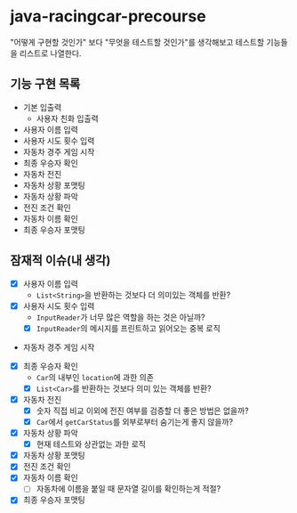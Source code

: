 # java-racingcar-precourse

"어떻게 구현할 것인가" 보다 "무엇을 테스트할 것인가"를 생각해보고 테스트할 기능들을 리스트로 나열한다.

## 기능 구현 목록
- 기본 입출력
  - 사용자 친화 입출력
- 사용자 이름 입력
- 사용자 시도 횟수 입력
- 자동차 경주 게임 시작
- 최종 우승자 확인
- 자동차 전진
- 자동차 상황 포맷팅
- 자동차 상황 파악
- 전진 조건 확인
- 자동차 이름 확인
- 최종 우승자 포맷팅


## 잠재적 이슈(내 생각)
- [x] 사용자 이름 입력
  - `List<String>`을 반환하는 것보다 더 의미있는 객체를 반환? 
- [x] 사용자 시도 횟수 입력
  - `InputReader`가 너무 많은 역할을 하는 것은 아닐까?
  - [x] `InputReader`의 메시지를 프린트하고 읽어오는 중복 로직
- 자동차 경주 게임 시작
- [x] 최종 우승자 확인
  - `Car`의 내부인 `location`에 과한 의존
  - [x] `List<Car>`를 반환하는 것보다 의미 있는 객체를 반환?
- [x] 자동차 전진
  - [x] 숫자 직접 비교 이외에 전진 여부를 검증할 더 좋은 방법은 없을까?
  - [x] `Car`에서 `getCarStatus`를 외부로부터 숨기는게 좋지 않을까?
- [x] 자동차 상황 파악
  - [x] 현재 테스트와 상관없는 과한 로직 
- [x] 자동차 상황 포맷팅
- [x] 전진 조건 확인
- [x] 자동차 이름 확인
  - [ ] 자동차에 이름을 붙일 때 문자열 길이를 확인하는게 적절?
- [x] 최종 우승자 포맷팅